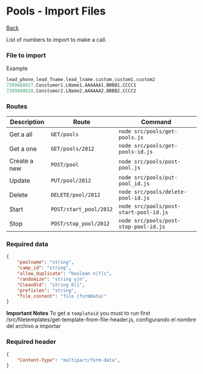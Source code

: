 # Pools - Import Files

[Back](/README.md#menu)

List of numbers to import to make a call. 
### File to import 
Example
```c
lead_phone,lead_fname,lead_lname,custom,custom1,custom2
7209888027,Constumer1,LName1,AAAAAA1,BBBB1,CCCC1
7209888028,Constumer2,LName2,AAAAAA2,BBBB2,CCCC2
```

### Routes
| Description | Route | Command
|-------------|-------|---------|
|Get a all |`GET/pools`|`node src/pools/get-pools.js`|
|Get a one |`GET/pools/2012`|`node src/pools/get-pools-id.js`| 
|Create a new |`POST/pool`|`node src/pools/post-pool.js`|  
|Update|`PUT/pool/2012`|`node src/pools/put-pool_id.js`|
|Delete | `DELETE/pool/2012` | `node src/pools/delete-pool-id.js` |
|Start | `POST/start_pool/2012` | `node src/pools/post-start-pool-id.js` |
|Stop| `POST/stop_pool/2012` | `node src/pools/post-stop-pool-id.js` |

### Required data

```json
{
    "poolname": "string",
    "camp_id": "string",
    "allow_duplicate": "boolean n|f|c",
    "randomize": "string y|n",
    "CleanOld": "string 0|1",
    "prefixlen": "string",
    "file_content": "file (formData)"
}
```
**Important Notes** 
To get a `templateid` you must to run first /src/filetemplates/get-template-from-file-header.js, configurando el nombre del archivo a importar
### Required header
```json
{
    "Content-Type": "multipart/form-data",
}
```
